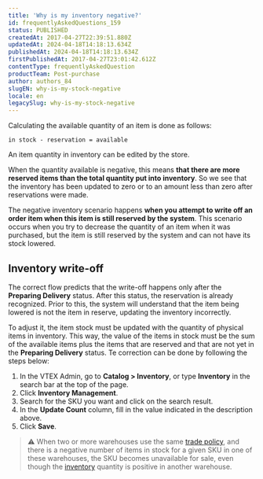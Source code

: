 ```yaml
---
title: 'Why is my inventory negative?'
id: frequentlyAskedQuestions_159
status: PUBLISHED
createdAt: 2017-04-27T22:39:51.880Z
updatedAt: 2024-04-18T14:18:13.634Z
publishedAt: 2024-04-18T14:18:13.634Z
firstPublishedAt: 2017-04-27T23:01:42.612Z
contentType: frequentlyAskedQuestion
productTeam: Post-purchase
author: authors_84
slugEN: why-is-my-stock-negative
locale: en
legacySlug: why-is-my-stock-negative
---
```


Calculating the available quantity of an item is done as follows:

`in stock - reservation = available`

An item quantity in inventory can be edited by the store.

When the quantity available is negative, this means __that there are more reserved items than the total quantity put into inventory__. So we see that the inventory has been updated to zero or to an amount less than zero after reservations were made.

The negative inventory scenario happens __when you attempt to write off an order item when this item is still reserved by the system__. This scenario occurs when you try to decrease the quantity of an item when it was purchased, but the item is still reserved by the system and can not have its stock lowered.

## Inventory write-off

The correct flow predicts that the write-off happens only after the __Preparing Delivery__ status. After this status, the reservation is already recognized. Prior to this, the system will understand that the item being lowered is not the item in reserve, updating the inventory incorrectly.

To adjust it, the item stock must be updated with the quantity of physical items in inventory. This way, the value of the items in stock must be the sum of the available items plus the items that are reserved and that are not yet in the __Preparing Delivery__ status. Te correction can be done by following the steps below:

1. In the VTEX Admin, go to __Catalog > Inventory__, or type __Inventory__ in the search bar at the top of the page.
2. Click __Inventory Management__.
3. Search for the SKU you want and click on the search result.
4. In the __Update Count__ column, fill in the value indicated in the description above.
5. Click __Save__.

>⚠️ When two or more warehouses use the same [trade policy](https://help.vtex.com/en/tutorial/how-trade-policies-work--6Xef8PZiFm40kg2STrMkMV), and there is a negative number of items in stock for a given SKU in one of these warehouses, the SKU becomes unavailable for sale, even though the  [inventory](https://help.vtex.com/en/tutorial/managing-stock-items--tutorials_139) quantity is positive in another warehouse.
